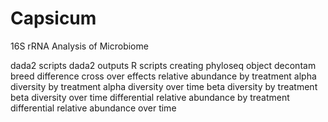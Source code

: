 # Capsicum

16S rRNA Analysis of Microbiome

dada2 scripts
dada2 outputs
R scripts
  creating phyloseq object
  decontam
  breed difference
  cross over effects
  relative abundance by treatment
  alpha diversity by treatment
  alpha diversity over time
  beta diversity by treatment
  beta diversity over time
  differential relative abundance by treatment
  differential relative abundance over time
